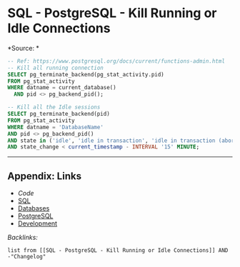 # SQL - PostgreSQL - Kill Running or Idle Connections

\*Source: *

````SQL
-- Ref: https://www.postgresql.org/docs/current/functions-admin.html
-- Kill all running connection
SELECT pg_terminate_backend(pg_stat_activity.pid)
FROM pg_stat_activity
WHERE datname = current_database()  
  AND pid <> pg_backend_pid();
````

````SQL
-- Kill all the Idle sessions
SELECT pg_terminate_backend(pid)
FROM pg_stat_activity
WHERE datname = 'DatabaseName'
AND pid <> pg_backend_pid()
AND state in ('idle', 'idle in transaction', 'idle in transaction (aborted)', 'disabled')
AND state_change < current_timestamp - INTERVAL '15' MINUTE;
````

---

## Appendix: Links

* *Code*
* [SQL](../../../../3-Resources/Tools/Developer%20Tools/Data%20Stack/Procedural%20Languages/SQL.md)
* [Databases](../../../MOCs/Databases.md)
* [PostgreSQL](../../../../3-Resources/Tools/Developer%20Tools/Data%20Stack/Databases/PostgreSQL.md)
* [Development](../../../MOCs/Development.md)

*Backlinks:*

````dataview
list from [[SQL - PostgreSQL - Kill Running or Idle Connections]] AND -"Changelog"
````
